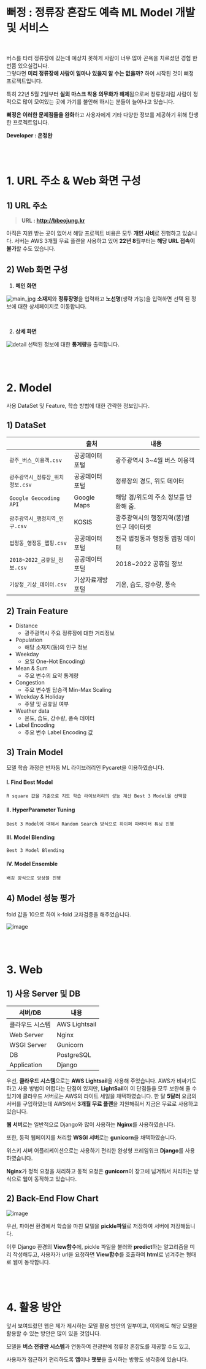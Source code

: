 # 뻐정 : 정류장 혼잡도 예측 ML Model 개발 및 서비스

<br>

버스를 타러 정류장에 갔는데 예상치 못하게 사람이 너무 많아 곤욕을 치르셨던 경험 한 번쯤 있으실겁니다.<br>
그렇다면 **미리 정류장에 사람이 얼마나 있을지 알 수는 없을까?** 하여 시작된 것이 뻐정 프로젝트입니다.

특히 22년 5월 2일부터 **실외 마스크 착용 의무화가 해제**됨으로써 정류장처럼 사람이 정적으로 많이 모여있는 곳에 가기를 불안해 하시는 분들이 늘어나고 있습니다.

**뻐정은 이러한 문제점들을 완화**하고 사용자에게 기타 다양한 정보를 제공하기 위해 탄생한 프로젝트입니다.

**Developer : 온정완**

<br>
<br>

# 1. URL 주소 & Web 화면 구성

## 1) URL 주소

> **URL : http://bbeojung.kr**

아직은 지원 받는 곳이 없어서 해당 프로젝트 비용은 모두 **개인 사비**로 진행하고 있습니다. 서버는 AWS 3개월 무료 플랜을 사용하고 있어 **22년 8**월부터는 **해당 URL 접속이 불가**할 수도 있습니다.

## 2) Web 화면 구성

 1. **메인 화면**
 
![main_jpg](https://user-images.githubusercontent.com/84084372/174231183-6f34ce39-f180-480c-a075-0678677bf190.jpg)
**소재지**와 **정류장명**을 입력하고 **노선명**(생략 가능)을 입력하면 선택 된 정보에 대한 상세페이지로 이동합니다.

<br>

 2. **상세 화면**
 
![detail](https://user-images.githubusercontent.com/84084372/174231536-f2c2078c-7c75-4c77-9ef5-d993620c9854.jpg)
선택된 정보에 대한 **통계량**을 출력합니다.

<br>
<br>

# 2. Model

사용 DataSet 및 Feature, 학습 방법에 대한 간략한 정보입니다.

## 1) DataSet
|                |출처                          |내용                         |
|----------------|-------------------------------|-----------------------------|
|`광주_버스_이용객.csv`|공공데이터 포털|광주광역시 3~4월 버스 이용객            |
|`광주광역시_정류장_위치정보.csv`          |공공데이터 포털|정류장의 경도, 위도 데이터|
|`Google Geocoding API`          |Google Maps|해당 경/위도의 주소 정보를 반환해 줌.|
|`광주광역시_행정지역_인구.csv`          |KOSIS|광주광역시의 행정지역(똥)별 인구 데이터셋|
|`법정동_행정동_맵핑.csv`          |공공데이터 포털|전국 법정동과 행정동 맵핑 데이터|
|`2018~2022_공휴일_정보.csv`          |공공데이터 포털|2018~2022 공휴일 정보|
|`기상청_기상_데이터.csv`          |기상자료개방포털|기온, 습도, 강수량, 풍속|


## 2) Train Feature

 - Distance
	 - 광주광역시 주요 정류장에 대한 거리정보
 - Population
	 - 해당 소재지(동)의 인구 정보
 - Weekday
	 - 요일 One-Hot Encoding)
 - Mean & Sum
	 - 주요 변수의 요약 통계량
 - Congestion
	 - 주요 변수별 탑승객 Min-Max Scaling
 - Weekday & Holiday
	 - 주말 및 공휴일 여부
 - Weather data
	 - 온도, 습도, 강수량, 풍속 데이터
 - Label Encoding
	 - 주요 변수 Label Encoding 값

## 3) Train Model
모델 학습 과정은 반자동 ML 라이브러리인 Pycaret을 이용하였습니다.
<br>

#### I. Find Best Model
	R square 값을 기준으로 지도 학습 라이브러리의 성능 계산 Best 3 Model을 선택함

#### II. HyperParameter Tuning
	Best 3 Model에 대해서 Random Search 방식으로 하이퍼 파라미터 튜닝 진행

#### III. Model Blending
	Best 3 Model Blending

#### IV. Model Ensemble
	배깅 방식으로 앙상블 진행

## 4) Model 성능 평가
fold 값을 10으로 하여 k-fold 교차검증을 해주었습니다.

![image](https://user-images.githubusercontent.com/84084372/174237056-c7c61f6a-51d8-40c6-8205-0c0e41e47b9e.png)


<br>
<br>


# 3. Web

## 1) 사용 Server 및 DB

| 서버/DB | 내용 |
|--|--|
| 클라우드 시스템 | AWS Lightsail |
| Web Server | Nginx |
| WSGI Server | Gunicorn |
| DB | PostgreSQL |
| Application | Django |

우선, **클라우드 시스템**으로는 **AWS Lightsail**을 사용해 주었습니다. AWS가 비싸기도 하고 사용 방법이 어렵다는 단점이 있지만, **LightSail**이 이 단점들을 모두 보완해 줄 수 있기에 클라우드 서버로는 AWS의 라이트 세일을 채택하였습니다.
한 달 **5달러** 요금의 서버를 구입하였는데 AWS에서 **3개월 무료 플랜**을 지원해줘서 지금은 무료로 사용하고 있습니다.

**웹 서버**로는 일반적으로 Django와 많이 사용하는 **Nginx**를 사용하였습니다.

또한, 동적 웹페이지를 처리할 **WSGI 서버**로는 **gunicorn**을 채택하였습니다.

위스키 서버 어플리케이션으로는 사용하기 편리한 완성형 프레임워크 **Django**를 사용하였습니다.

**Nginx**가 정적 요청을 처리하고 동적 요청은 **gunicorn**이 장고에 넘겨줘서 처리하는 방식으로 웹이 동작하고 있습니다.


## 2) Back-End Flow Chart

![image](https://user-images.githubusercontent.com/84084372/174237817-a7e9fb91-9fdc-47e8-b5f3-f1efaea05290.png)

우선, 파이썬 환경에서 학습을 마친 모델을 **pickle파일**로 저장하여 서버에 저장해둡니다.

이후 Django 환경의 **View함수**에, pickle 파일을 불러와 **predict**하는 알고리즘을 미리 작성해두고, 사용자가 url을 요청하면 **View함수**를 호출하여 **html**로 넘겨주는 형태로 웹이 동작합니다.


<br>
<br>


# 4. 활용 방안


앞서 보여드렸던 웹은 제가 제시하는 모델 활용 방안의 일부이고, 이외에도 해당 모델을 활용할 수 있는 방안은 많이 있을 것입니다.

모델을 **버스 전광판 시스템**과 연동하여 전광판에 정류장 혼잡도를 제공할 수도 있고,

사용자가 접근하기 편리하도록 **앱**이나 **챗봇**을 출시하는 방향도 생각중에 있습니다.
